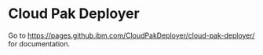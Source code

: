 # Cloud Pak Deployer

Go to https://pages.github.ibm.com/CloudPakDeployer/cloud-pak-deployer/ for documentation.


